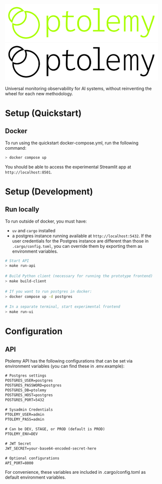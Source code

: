 ![Ptolemy](docs/docs/img/full-logo-lime.svg#gh-dark-mode-only)
![Ptolemy](docs/docs/img/full-logo-black.svg#gh-light-mode-only)

Universal monitoring observability for AI systems, without reinventing the wheel for each new methodology.

# Setup (Quickstart)
## Docker
To run using the quickstart docker-compose.yml, run the following command:

```sh
> docker compose up
```

You should be able to access the experimental Streamlit app at `http://localhost:8501`.

# Setup (Development)
## Run locally
To run outside of docker, you must have:
- `uv` and `cargo` installed
- a postgres instance running available at `http://localhost:5432`. If the user credentials for the Postgres instance are different than those in `.cargo/config.toml`, you can override them by exporting them as environment variables.

```sh
# Start API
> make run-api

# Build Python client (necessary for running the prototype frontend)
> make build-client

# If you want to run postgres in docker:
> docker compose up -d postgres

# In a separate terminal, start experimental frontend
> make run-ui
```

# Configuration
## API
Ptolemy API has the following configurations that can be set via environment variables (you can find these in .env.example):

```env
# Postgres settings
POSTGRES_USER=postgres
POSTGRES_PASSWORD=postgres
POSTGRES_DB=ptolemy
POSTGRES_HOST=postgres
POSTGRES_PORT=5432

# Sysadmin Credentials
PTOLEMY_USER=admin
PTOLEMY_PASS=admin

# Can be DEV, STAGE, or PROD (default is PROD)
PTOLEMY_ENV=DEV

# JWT Secret
JWT_SECRET=your-base64-encoded-secret-here

# Optional configurations
API_PORT=8000
```

For convenience, these variables are included in .cargo/config.toml as default environment variables.
